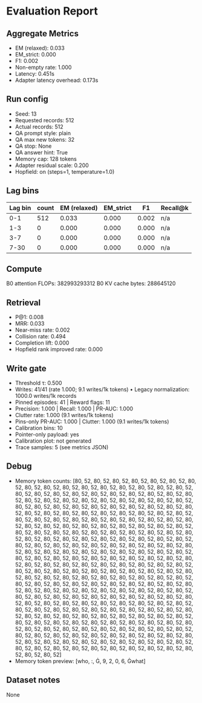 # Evaluation Report

## Aggregate Metrics

- EM (relaxed): 0.033
- EM_strict: 0.000
- F1: 0.002
- Non-empty rate: 1.000
- Latency: 0.451s
- Adapter latency overhead: 0.173s

## Run config
- Seed: 13
- Requested records: 512
- Actual records: 512
- QA prompt style: plain
- QA max new tokens: 32
- QA stop: None
- QA answer hint: True
- Memory cap: 128 tokens
- Adapter residual scale: 0.200
- Hopfield: on (steps=1, temperature=1.0)

## Lag bins
| Lag bin | count | EM (relaxed) | EM_strict | F1 | Recall@k |
| ------- | ----- | ------------- | --------- | --- | -------- |
| 0-1 | 512 | 0.033 | 0.000 | 0.002 | n/a |
| 1-3 | 0 | 0.000 | 0.000 | 0.000 | n/a |
| 3-7 | 0 | 0.000 | 0.000 | 0.000 | n/a |
| 7-30 | 0 | 0.000 | 0.000 | 0.000 | n/a |

## Compute
B0 attention FLOPs: 382993293312
B0 KV cache bytes: 288645120

## Retrieval
- P@1: 0.008
- MRR: 0.033
- Near-miss rate: 0.002
- Collision rate: 0.494
- Completion lift: 0.000
- Hopfield rank improved rate: 0.000

## Write gate
- Threshold τ: 0.500
- Writes: 41/41 (rate 1.000; 9.1 writes/1k tokens)
  • Legacy normalization: 1000.0 writes/1k records
- Pinned episodes: 41 | Reward flags: 11
- Precision: 1.000 | Recall: 1.000 | PR-AUC: 1.000
- Clutter rate: 1.000 (9.1 writes/1k tokens)
- Pins-only PR-AUC: 1.000 | Clutter: 1.000 (9.1 writes/1k tokens)
- Calibration bins: 10
- Pointer-only payload: yes
- Calibration plot: not generated
- Trace samples: 5 (see metrics JSON)

## Debug
- Memory token counts: [80, 52, 80, 52, 80, 52, 80, 52, 80, 52, 80, 52, 80, 52, 80, 52, 80, 52, 80, 52, 80, 52, 80, 52, 80, 52, 80, 52, 80, 52, 80, 52, 80, 52, 80, 52, 80, 52, 80, 52, 80, 52, 80, 52, 80, 52, 80, 52, 80, 52, 80, 52, 80, 52, 80, 52, 80, 52, 80, 52, 80, 52, 80, 52, 80, 52, 80, 52, 80, 52, 80, 52, 80, 52, 80, 52, 80, 52, 80, 52, 80, 52, 80, 52, 80, 52, 80, 52, 80, 52, 80, 52, 80, 52, 80, 52, 80, 52, 80, 52, 80, 52, 80, 52, 80, 52, 80, 52, 80, 52, 80, 52, 80, 52, 80, 52, 80, 52, 80, 52, 80, 52, 80, 52, 80, 52, 80, 52, 80, 52, 80, 52, 80, 52, 80, 52, 80, 52, 80, 52, 80, 52, 80, 52, 80, 52, 80, 52, 80, 52, 80, 52, 80, 52, 80, 52, 80, 52, 80, 52, 80, 52, 80, 52, 80, 52, 80, 52, 80, 52, 80, 52, 80, 52, 80, 52, 80, 52, 80, 52, 80, 52, 80, 52, 80, 52, 80, 52, 80, 52, 80, 52, 80, 52, 80, 52, 80, 52, 80, 52, 80, 52, 80, 52, 80, 52, 80, 52, 80, 52, 80, 52, 80, 52, 80, 52, 80, 52, 80, 52, 80, 52, 80, 52, 80, 52, 80, 52, 80, 52, 80, 52, 80, 52, 80, 52, 80, 52, 80, 52, 80, 52, 80, 52, 80, 52, 80, 52, 80, 52, 80, 52, 80, 52, 80, 52, 80, 52, 80, 52, 80, 52, 80, 52, 80, 52, 80, 52, 80, 52, 80, 52, 80, 52, 80, 52, 80, 52, 80, 52, 80, 52, 80, 52, 80, 52, 80, 52, 80, 52, 80, 52, 80, 52, 80, 52, 80, 52, 80, 52, 80, 52, 80, 52, 80, 52, 80, 52, 80, 52, 80, 52, 80, 52, 80, 52, 80, 52, 80, 52, 80, 52, 80, 52, 80, 52, 80, 52, 80, 52, 80, 52, 80, 52, 80, 52, 80, 52, 80, 52, 80, 52, 80, 52, 80, 52, 80, 52, 80, 52, 80, 52, 80, 52, 80, 52, 80, 52, 80, 52, 80, 52, 80, 52, 80, 52, 80, 52, 80, 52, 80, 52, 80, 52, 80, 52, 80, 52, 80, 52, 80, 52, 80, 52, 80, 52, 80, 52, 80, 52, 80, 52, 80, 52, 80, 52, 80, 52, 80, 52, 80, 52, 80, 52, 80, 52, 80, 52, 80, 52, 80, 52, 80, 52, 80, 52, 80, 52, 80, 52, 80, 52, 80, 52, 80, 52, 80, 52, 80, 52, 80, 52, 80, 52, 80, 52, 80, 52, 80, 52, 80, 52, 80, 52, 80, 52, 80, 52, 80, 52, 80, 52, 80, 52, 80, 52, 80, 52, 80, 52, 80, 52, 80, 52, 80, 52, 80, 52, 80, 52, 80, 52, 80, 52, 80, 52, 80, 52, 80, 52, 80, 52, 80, 52, 80, 52, 80, 52, 80, 52, 80, 52, 80, 52, 80, 52, 80, 52, 80, 52, 80, 52, 80, 52, 80, 52, 80, 52, 80, 52, 80, 52]
- Memory token preview: [who, :, Ġ, 9, 2, 0, 6, Ġwhat]

## Dataset notes
None